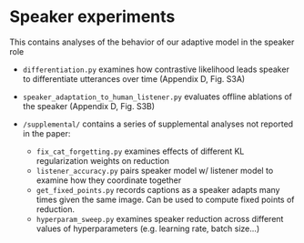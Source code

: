 # Speaker experiments

This contains analyses of the behavior of our adaptive model in the speaker role

* `differentiation.py` examines how contrastive likelihood leads speaker to differentiate utterances over time (Appendix D, Fig. S3A)
* `speaker_adaptation_to_human_listener.py` evaluates offline ablations of the speaker (Appendix D, Fig. S3B)

* `/supplemental/` contains a series of supplemental analyses not reported in the paper:
  * `fix_cat_forgetting.py` examines effects of different KL regularization weights on reduction
  * `listener_accuracy.py` pairs speaker model w/ listener model to examine how they coordinate together
  * `get_fixed_points.py` records captions as a speaker adapts many times given the same image. Can be used to compute fixed points of reduction.
  * `hyperparam_sweep.py` examines speaker reduction across different values of hyperparameters (e.g. learning rate, batch size...)

